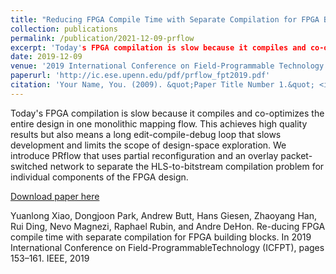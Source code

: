 ```yaml
---
title: "Reducing FPGA Compile Time with Separate Compilation for FPGA Building Blocks"
collection: publications
permalink: /publication/2021-12-09-prflow
excerpt: 'Today's FPGA compilation is slow because it compiles and co-optimizes the entire design in one monolithic mapping flow. This achieves high quality results but also means a long edit-compile-debug loop that slows development and limits the scope of design-space exploration. We introduce PRflow that uses partial reconfiguration and an overlay packet-switched network to separate the HLS-to-bitstream compilation problem for individual components of the FPGA design.'
date: 2019-12-09
venue: '2019 International Conference on Field-Programmable Technology'
paperurl: 'http://ic.ese.upenn.edu/pdf/prflow_fpt2019.pdf'
citation: 'Your Name, You. (2009). &quot;Paper Title Number 1.&quot; <i>Journal 1</i>. 1(1).'
---
```

Today's FPGA compilation is slow because it compiles and co-optimizes the entire design in one monolithic mapping flow. This achieves high quality results but also means a long edit-compile-debug loop that slows development and limits the scope of design-space exploration. We introduce PRflow that uses partial reconfiguration and an overlay packet-switched network to separate the HLS-to-bitstream compilation problem for individual components of the FPGA design.

[Download paper here](http://ic.ese.upenn.edu/pdf/prflow_fpt2019.pdf)

Yuanlong Xiao, Dongjoon Park, Andrew Butt, Hans Giesen, Zhaoyang Han, Rui Ding, Nevo Magnezi, Raphael Rubin, and Andre DeHon. Re-ducing FPGA compile time with separate compilation for FPGA building blocks. In 2019 International Conference on Field-ProgrammableTechnology (ICFPT), pages 153–161. IEEE, 2019
